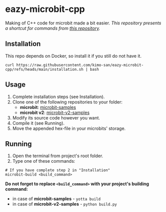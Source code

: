 # eazy-microbit-cpp
Making of C++ code for microbit made a bit easier.
_This repository presents a shortcut for commands from [this repository](https://github.com/carlosperate/docker-microbit-toolchain)._

## Installation
This repo depends on Docker, so install it if you still do not have it.
```
curl https://raw.githubusercontent.com/kimo-san/eazy-microbit-cpp/refs/heads/main/installation.sh | bash
```

## Usage
1. Complete installation steps (see Installation).
2. Clone one of the following repositories to your folder:
    - **microbit**: [microbit-samples](https://github.com/lancaster-university/microbit-samples)
    - **microbit v2**: [microbit-v2-samples](https://github.com/lancaster-university/microbit-v2-samples)
3. Modify its source code however you want.
4. Compile it (see Running).
5. Move the appended hex-file in your microbits' storage.

## Running
1. Open the terminal from project's root folder.
2. Type one of these commands:
```
# If you have complete step 2 in "Installation"
microbit-build <build_command>
```
**Do not forget to replace ``<build_command>`` with your project's building command:**
- in case of **microbit-samples** - ``yotta build``
- in case of **microbit-v2-samples** - ``python build.py``
